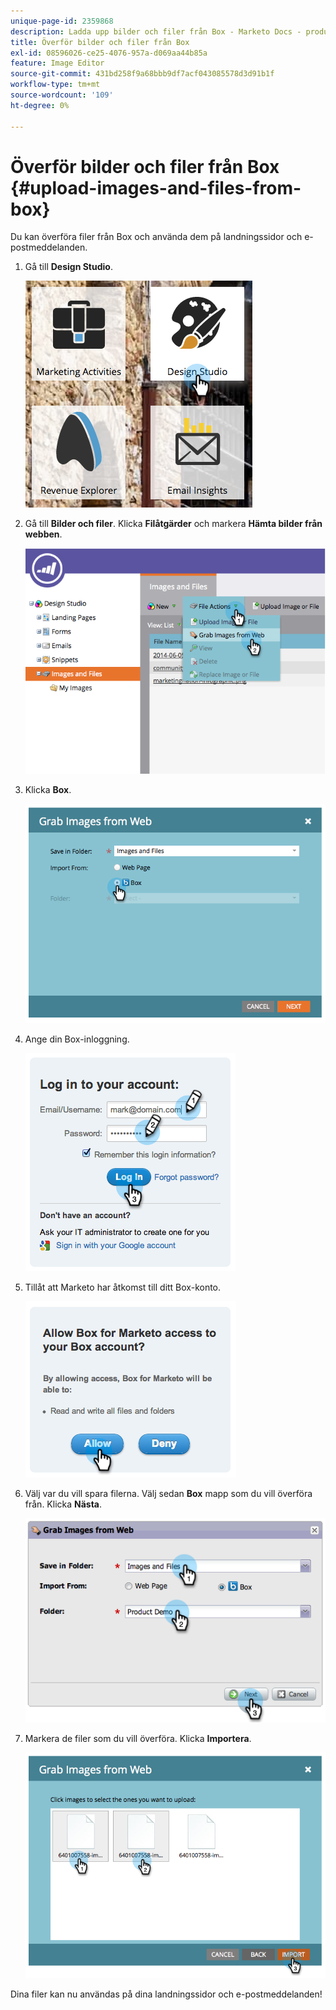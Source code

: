 ```yaml
---
unique-page-id: 2359868
description: Ladda upp bilder och filer från Box - Marketo Docs - produktdokumentation
title: Överför bilder och filer från Box
exl-id: 08596026-ce25-4076-957a-d069aa44b85a
feature: Image Editor
source-git-commit: 431bd258f9a68bbb9df7acf043085578d3d91b1f
workflow-type: tm+mt
source-wordcount: '109'
ht-degree: 0%

---
```


# Överför bilder och filer från Box {#upload-images-and-files-from-box}

Du kan överföra filer från Box och använda dem på landningssidor och e-postmeddelanden.

1. Gå till **Design Studio**.

   ![](assets/designstudio-3.png)

1. Gå till **Bilder och filer**. Klicka **Filåtgärder** och markera **Hämta bilder från webben**.

   ![](assets/image2014-9-16-12-3a50-3a40.png)

1. Klicka **Box**.

   ![](assets/image2014-9-16-12-3a50-3a56.png)

1. Ange din Box-inloggning.

   ![](assets/image2014-9-16-12-3a51-3a10.png)

1. Tillåt att Marketo har åtkomst till ditt Box-konto.

   ![](assets/image2014-9-16-12-3a51-3a28.png)

1. Välj var du vill spara filerna. Välj sedan **Box** mapp som du vill överföra från. Klicka **Nästa**.

   ![](assets/image2014-9-16-12-3a51-3a59.png)

1. Markera de filer som du vill överföra. Klicka **Importera**.

   ![](assets/image2014-9-16-12-3a52-3a15.png)

Dina filer kan nu användas på dina landningssidor och e-postmeddelanden!
